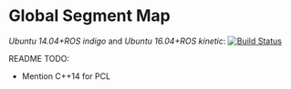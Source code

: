 # Global Segment Map

*Ubuntu 14.04+ROS indigo* and *Ubuntu 16.04+ROS kinetic*: [![Build Status](https://jenkins.asl.ethz.ch/buildStatus/icon?job=voxblox_gsm)](https://jenkins.asl.ethz.ch/job/voxblox_gsm/)

README TODO:
- Mention C++14 for PCL
